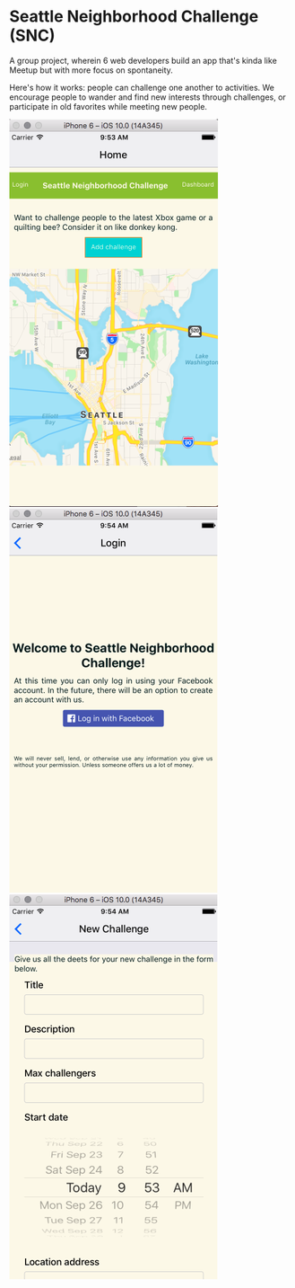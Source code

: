# Seattle Neighborhood Challenge (SNC)
A group project, wherein 6 web developers build an app that's kinda like Meetup but with more focus on spontaneity.

Here's how it works: people can challenge one another to activities. We encourage people to wander and find new interests through challenges, or participate in old favorites while meeting new people.

![alt text](./server/screenshots/snc_home.png "main page running in iphone 6 simulator via xcode")
![alt text](./server/screenshots/snc_login.png "login page")
![alt text](./server/screenshots/snc_newchallenge.png "what the new challenge creation page looks like")
